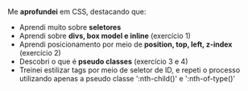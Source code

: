 Me **aprofundei** em CSS, destacando que:

 - Aprendi muito sobre **seletores**
 - Aprendi sobre **divs, box model e inline** (exercício 1)
 - Aprendi posicionamento por meio de **position, top, left, z-index** (exercício 2)
 - Descobri o que é **pseudo classes** (exercício 3 e 4)
 - Treinei estilizar tags por meio de seletor de ID, e repeti o processo utilizando apenas a pseudo classe ':nth-child()' e ':nth-of-type()'
